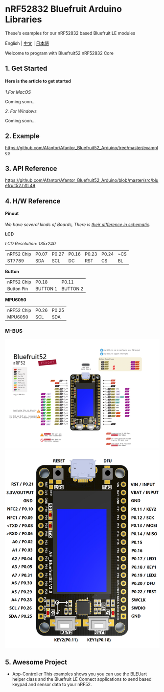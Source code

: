 # nRF52832 Bluefruit Arduino Libraries

 These's examples for our nRF52832 based Bluefruit LE modules

English | [中文](docs/getting_started_cn.md) | [日本語](docs/getting_started_ja.md)

Welcome to program with Bluefruit52 nRF52832 Core

## 1. Get Started

#### Here is the article to get started

*1.For MacOS*

Coming soon...

*2. For Windows*

Coming soon...


## 2. Example

https://github.com/Afantor/Afantor_Bluefruit52_Arduino/tree/master/examples

## 3. API Reference

https://github.com/Afantor/Afantor_Bluefruit52_Arduino/blob/master/src/bluefruit52.h#L49

## 4. H/W Reference

#### Pinout

*We have several kinds of Boards, There is [their difference in schematic](https://github.com/Afantor/Afantor_Bluefruit52_Arduino/tree/master/docs/hardware).*

**LCD**

*LCD Resolution: 135x240*

<table>
 <tr><td>nRF52 Chip</td><td>P0.07</td><td>P0.27</td><td>P0.16</td><td>P0.23</td><td>P0.24</td><td>~CS</td></tr>
 <tr><td>ST7789</td><td>SDA</td><td>SCL</td><td>DC</td><td>RST</td><td>CS</td><td>BL</td></tr>

</table>

**Button**

<table>
 <tr><td>nRF52 Chip</td><td>P0.18</td><td>P0.11</td></tr>
 <tr><td>Button Pin</td><td>BUTTON 1</td><td>BUTTON 2</td></tr>
</table>

**MPU6050**

<table>
 <tr><td>nRF52 Chip</td><td>P0.26</td><td>P0.25</td></tr>
 <tr><td>MPU6050</td><td>SCL</td><td>SDA</td></tr>
</table>


### M-BUS
![image](docs/images/Bluefruit52_Pinconfig.png)
![image](docs/images/Bluefruit52_Pinout.png)

## 5. Awesome Project

* [App-Controller](https://github.com/Afantor/Afantor_Bluefruit52_Arduino/tree/master/examples/Peripheral/controller)  This examples shows you you can use the BLEUart helper class and the Bluefruit LE Connect applications to send based keypad and sensor data to your nRF52.